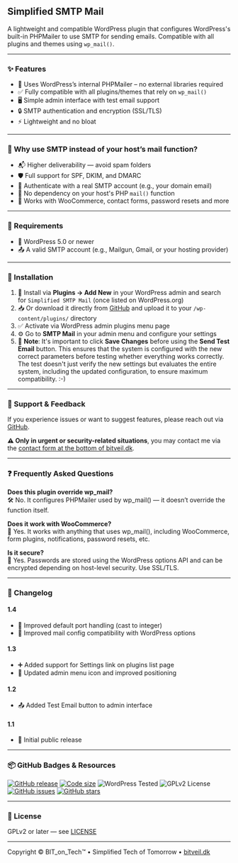 ## Simplified SMTP Mail

A lightweight and compatible WordPress plugin that configures WordPress's built-in PHPMailer to use SMTP for sending emails. Compatible with all plugins and themes using `wp_mail()`.

---

### ✨ Features
- 🧰 Uses WordPress’s internal PHPMailer – no external libraries required
- ✅ Fully compatible with all plugins/themes that rely on `wp_mail()`
- 🖥️ Simple admin interface with test email support
- 🔒 SMTP authentication and encryption (SSL/TLS)
- ⚡ Lightweight and no bloat

---

### 📧 Why use SMTP instead of your host’s mail function?
- 📬 Higher deliverability — avoid spam folders
- 🛡️ Full support for SPF, DKIM, and DMARC
- 👤 Authenticate with a real SMTP account (e.g., your domain email)
- 🚫 No dependency on your host's PHP `mail()` function
- 🤝 Works with WooCommerce, contact forms, password resets and more

---

### 🔧 Requirements
- 🧱 WordPress 5.0 or newer
- 📤 A valid SMTP account (e.g., Mailgun, Gmail, or your hosting provider)

---

### 🚀 Installation
1. 🧩 Install via **Plugins → Add New** in your WordPress admin and search for `Simplified SMTP Mail` (once listed on WordPress.org)
2. 📥 Or download it directly from [GitHub](https://github.com/BitVeilDK/simplified-smtp-mail) and upload it to your `/wp-content/plugins/` directory
3. ✅ Activate via WordPress admin plugins menu page
4. ⚙️ Go to **SMTP Mail** in your admin menu and configure your settings
5. 🔁 **Note**: It's important to click **Save Changes** before using the **Send Test Email** button. This ensures that the system is configured with the new correct parameters before testing whether everything works correctly. The test doesn't just verify the new settings but evaluates the entire system, including the updated configuration, to ensure maximum compatibility. :-)

---

### 💬 Support & Feedback
If you experience issues or want to suggest features, please reach out via [GitHub](https://github.com/BitVeilDK/simplified-smtp-mail).

**⚠️ Only in urgent or security-related situations**, you may contact me via the [contact form at the bottom of bitveil.dk](https://bitveil.dk#kontakt).

---

### ❓ Frequently Asked Questions
**Does this plugin override wp_mail?**  
🛠️ No. It configures PHPMailer used by wp_mail() — it doesn’t override the function itself.

**Does it work with WooCommerce?**  
🛒 Yes. It works with anything that uses wp_mail(), including WooCommerce, form plugins, notifications, password resets, etc.

**Is it secure?**  
🔐 Yes. Passwords are stored using the WordPress options API and can be encrypted depending on host-level security. Use SSL/TLS.

---

### 📝 Changelog
#### 1.4
- 🔧 Improved default port handling (cast to integer)
- 🤝 Improved mail config compatibility with WordPress options

#### 1.3
- ➕ Added support for Settings link on plugins list page
- 🧽 Updated admin menu icon and improved positioning

#### 1.2
- 📤 Added Test Email button to admin interface

#### 1.1
- 🎉 Initial public release

---

### 📦 GitHub Badges & Resources
[![GitHub release](https://img.shields.io/github/v/release/BitVeilDK/simplified-smtp-mail)](https://github.com/BitVeilDK/simplified-smtp-mail/releases)
[![Code size](https://img.shields.io/github/languages/code-size/BitVeilDK/simplified-smtp-mail)](https://github.com/BitVeilDK/simplified-smtp-mail)
![WordPress Tested](https://img.shields.io/badge/WordPress-6.8.2-blue)
![GPLv2 License](https://img.shields.io/badge/license-GPLv2%2B-green)
[![GitHub issues](https://img.shields.io/github/issues/BitVeilDK/simplified-smtp-mail)](https://github.com/BitVeilDK/simplified-smtp-mail/issues)
[![GitHub stars](https://img.shields.io/github/stars/BitVeilDK/simplified-smtp-mail?style=social)](https://github.com/BitVeilDK/simplified-smtp-mail)

---

### 📜 License
GPLv2 or later — see [LICENSE](https://www.gnu.org/licenses/gpl-2.0.html)

---

Copyright © <?php echo date('Y'); ?> BIT_on_Tech™ • Simplified Tech of Tomorrow • [bitveil.dk](https://bitveil.dk)
